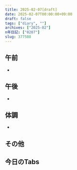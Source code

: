 ```yaml
---
title: 2025-02-07[draft]
date: 2025-02-07T00:00:00+09:00
draft: false
tags: ["diary", ""]
archives: ["2025-02"]
n年日記: ["0207"]
slug: 377508
---
```

## 午前
- 
## 午後
- 
## 体調
- 
## その他
## 今日のTabs